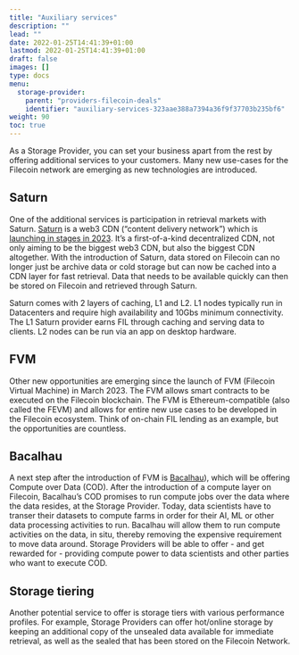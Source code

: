 ```yaml
---
title: "Auxiliary services"
description: ""
lead: ""
date: 2022-01-25T14:41:39+01:00
lastmod: 2022-01-25T14:41:39+01:00
draft: false
images: []
type: docs
menu:
  storage-provider:
    parent: "providers-filecoin-deals"
    identifier: "auxiliary-services-323aae388a7394a36f9f37703b235bf6"
weight: 90
toc: true
---
```


As a Storage Provider, you can set your business apart from the rest by offering additional services to your customers. Many new use-cases for the Filecoin network are emerging as new technologies are introduced.

## Saturn

One of the additional services is participation in retrieval markets with Saturn. [Saturn](https://strn.network) is a web3 CDN (“content delivery network”) which is [launching in stages in 2023](https://strn.network/#roadmap). It’s a first-of-a-kind decentralized CDN, not only aiming to be the biggest web3 CDN, but also the biggest CDN altogether. With the introduction of Saturn, data stored on Filecoin can no longer just be archive data or cold storage but can now be cached into a CDN layer for fast retrieval. Data that needs to be available quickly can then be stored on Filecoin and retrieved through Saturn.

Saturn comes with 2 layers of caching, L1 and L2. L1 nodes typically run in Datacenters and require high availability and 10Gbs minimum connectivity. The L1 Saturn provider earns FIL through caching and serving data to clients. L2 nodes can be run via an app on desktop hardware.

## FVM

Other new opportunities are emerging since the launch of FVM (Filecoin Virtual Machine) in March 2023. The FVM allows smart contracts to be executed on the Filecoin blockchain. The FVM is Ethereum-compatible (also called the FEVM) and allows for entire new use cases to be developed in the Filecoin ecosystem. Think of on-chain FIL lending as an example, but the opportunities are countless.

## Bacalhau

A next step after the introduction of FVM is [Bacalhau](https://docs.bacalhau.org/)), which will be offering Compute over Data (COD). After the introduction of a compute layer on Filecoin, Bacalhau’s COD promises to run compute jobs over the data where the data resides, at the Storage Provider. Today, data scientists have to transer their datasets to compute farms in order for their AI, ML or other data processing activities to run. Bacalhau will allow them to run compute activities on the data, in situ, thereby removing the expensive requirement to move data around. Storage Providers will be able to offer - and get rewarded for - providing compute power to data scientists and other parties who want to execute COD.

## Storage tiering

Another potential service to offer is storage tiers with various performance profiles. For example, Storage Providers can offer hot/online storage by keeping an additional copy of the unsealed data available for immediate retrieval, as well as the sealed that has been stored on the Filecoin Network.
